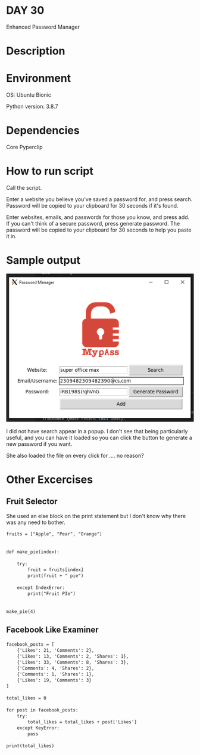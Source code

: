 
# DAY 30

Enhanced Password Manager

# Description

# Environment
OS: Ubuntu Bionic

Python version: 3.8.7

# Dependencies

Core
Pyperclip

# How to run script
Call the script.

Enter a website you believe you've saved a password for, and press search.
Password will be copied to your clipboard for 30 seconds if it's found.

Enter websites, emails, and passwords for those you know, and press add.
If you can't think of a secure password, press generate password.
The password will be copied to your clipboard for 30 seconds to help you paste it in.

# Sample output
![Sample of App](https://raw.githubusercontent.com/Its-All-About-the-Journey/100daysofcode/hypermanganate/source_code/hypermanganate/day030/app.png)

I did not have search appear in a popup.
I don't see that being particularly useful, and you can have it loaded so you can click the button to generate a new password if you want.

She also loaded the file on every click for .... no reason?

# Other Excercises
## Fruit Selector

She used an else block on the print statement but I don't know why there was any need to bother.

```
fruits = ["Apple", "Pear", "Orange"]


def make_pie(index):

    try:
        fruit = fruits[index]
        print(fruit + " pie")

    except IndexError:
        print("Fruit PIe")


make_pie(4)
```

## Facebook Like Examiner
```
facebook_posts = [
    {'Likes': 21, 'Comments': 2}, 
    {'Likes': 13, 'Comments': 2, 'Shares': 1}, 
    {'Likes': 33, 'Comments': 8, 'Shares': 3}, 
    {'Comments': 4, 'Shares': 2}, 
    {'Comments': 1, 'Shares': 1}, 
    {'Likes': 19, 'Comments': 3}
]

total_likes = 0

for post in facebook_posts:
    try:
        total_likes = total_likes + post['Likes']
    except KeyError:
        pass

print(total_likes)
```
